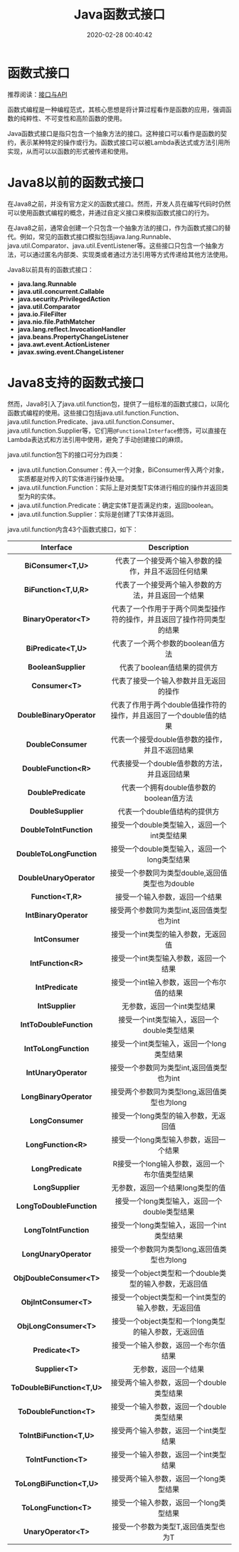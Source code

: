 ﻿---
title: Java函数式接口
date: 2020-02-28 00:40:42
summary: 本文分享Java对函数式接口和函数式编程的支持。
tags:
- Java
categories:
- Java
---

# 函数式接口

推荐阅读：[接口与API](https://blankspace.blog.csdn.net/article/details/105441651)

函数式编程是一种编程范式，其核心思想是将计算过程看作是函数的应用，强调函数的纯粹性、不可变性和高阶函数的使用。

Java函数式接口是指只包含一个抽象方法的接口。这种接口可以看作是函数的契约，表示某种特定的操作或行为。函数式接口可以被Lambda表达式或方法引用所实现，从而可以以函数的形式被传递和使用。

# Java8以前的函数式接口

在Java8之前，并没有官方定义的函数式接口。然而，开发人员在编写代码时仍然可以使用函数式编程的概念，并通过自定义接口来模拟函数式接口的行为。

在Java8之前，通常会创建一个只包含一个抽象方法的接口，作为函数式接口的替代。例如，常见的函数式接口模拟包括java.lang.Runnable、java.util.Comparator、java.util.EventListener等。这些接口只包含一个抽象方法，可以通过匿名内部类、实现类或者通过方法引用等方式传递给其他方法使用。

Java8以前具有的函数式接口：
- **java.lang.Runnable**
- **java.util.concurrent.Callable**
- **java.security.PrivilegedAction**
- **java.util.Comparator**
- **java.io.FileFilter**
- **java.nio.file.PathMatcher**
- **java.lang.reflect.InvocationHandler**
- **java.beans.PropertyChangeListener**
- **java.awt.event.ActionListener**
- **javax.swing.event.ChangeListener**

# Java8支持的函数式接口

然而，Java8引入了java.util.function包，提供了一组标准的函数式接口，以简化函数式编程的使用。这些接口包括java.util.function.Function、java.util.function.Predicate、java.util.function.Consumer、java.util.function.Supplier等，它们用`@FunctionalInterface`修饰，可以直接在Lambda表达式和方法引用中使用，避免了手动创建接口的麻烦。

java.util.function包下的接口可分为四类：
- java.util.function.Consumer：传入一个对象，BiConsumer传入两个对象，实质都是对传入的T实体进行操作处理。
- java.util.function.Function：实际上是对类型T实体进行相应的操作并返回类型为R的实体。
- java.util.function.Predicate：确定实体T是否满足约束，返回boolean。
- java.util.function.Supplier：实际是创建了T实体并返回。

java.util.function内含43个函数式接口，如下：

|Interface|Description|
|:----:|:----:|
|**BiConsumer\<T,U>**|代表了一个接受两个输入参数的操作，并且不返回任何结果|
|**BiFunction\<T,U,R>**|代表了一个接受两个输入参数的方法，并且返回一个结果|
|**BinaryOperator\<T>**|代表了一个作用于于两个同类型操作符的操作，并且返回了操作符同类型的结果|
|**BiPredicate\<T,U>**|代表了一个两个参数的boolean值方法|
|**BooleanSupplier**|代表了boolean值结果的提供方|
|**Consumer\<T>**|代表了接受一个输入参数并且无返回的操作|
|**DoubleBinaryOperator**|代表了作用于两个double值操作符的操作，并且返回了一个double值的结果|
|**DoubleConsumer**|代表一个接受double值参数的操作，并且不返回结果|
|**DoubleFunction\<R>**|代表接受一个double值参数的方法，并且返回结果|
|**DoublePredicate**|代表一个拥有double值参数的boolean值方法|
|**DoubleSupplier**|代表一个double值结构的提供方|
|**DoubleToIntFunction**|接受一个double类型输入，返回一个int类型结果|
|**DoubleToLongFunction**|接受一个double类型输入，返回一个long类型结果|
|**DoubleUnaryOperator**|接受一个参数同为类型double,返回值类型也为double|
|**Function\<T,R>**|接受一个输入参数，返回一个结果|
|**IntBinaryOperator**|接受两个参数同为类型int,返回值类型也为int|
|**IntConsumer**|接受一个int类型的输入参数，无返回值|
|**IntFunction\<R>**|接受一个int类型输入参数，返回一个结果|
|**IntPredicate**|接受一个int输入参数，返回一个布尔值的结果|
|**IntSupplier**|无参数，返回一个int类型结果|
|**IntToDoubleFunction**|接受一个int类型输入，返回一个double类型结果|
|**IntToLongFunction**|接受一个int类型输入，返回一个long类型结果|
|**IntUnaryOperator**|接受一个参数同为类型int,返回值类型也为int|
|**LongBinaryOperator**|接受两个参数同为类型long,返回值类型也为long|
|**LongConsumer**|接受一个long类型的输入参数，无返回值|
|**LongFunction\<R>**|接受一个long类型输入参数，返回一个结果|
|**LongPredicate**|R接受一个long输入参数，返回一个布尔值类型结果|
|**LongSupplier**|无参数，返回一个结果long类型的值|
|**LongToDoubleFunction**|接受一个long类型输入，返回一个double类型结果|
|**LongToIntFunction**|接受一个long类型输入，返回一个int类型结果|
|**LongUnaryOperator**|接受一个参数同为类型long,返回值类型也为long|
|**ObjDoubleConsumer\<T>**|接受一个object类型和一个double类型的输入参数，无返回值|
|**ObjIntConsumer\<T>**|接受一个object类型和一个int类型的输入参数，无返回值|
|**ObjLongConsumer\<T>**|接受一个object类型和一个long类型的输入参数，无返回值|
|**Predicate\<T>**|接受一个输入参数，返回一个布尔值结果|
|**Supplier\<T>**|无参数，返回一个结果|
|**ToDoubleBiFunction\<T,U>**|接受两个输入参数，返回一个double类型结果|
|**ToDoubleFunction\<T>**|接受一个输入参数，返回一个double类型结果|
|**ToIntBiFunction\<T,U>**|接受两个输入参数，返回一个int类型结果|
|**ToIntFunction\<T>**|接受一个输入参数，返回一个int类型结果|
|**ToLongBiFunction\<T,U>**|接受两个输入参数，返回一个long类型结果|
|**ToLongFunction\<T>**|接受一个输入参数，返回一个long类型结果|
|**UnaryOperator\<T>**|接受一个参数为类型T,返回值类型也为T|
